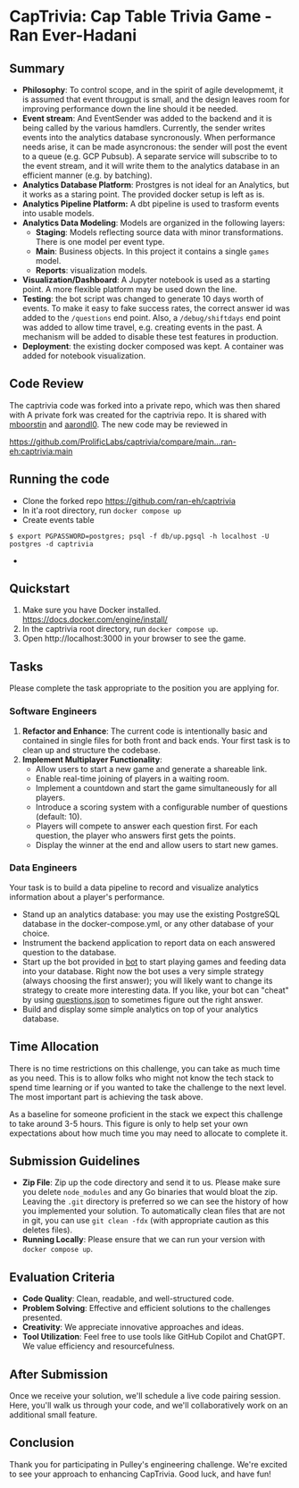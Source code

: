 # CapTrivia: Cap Table Trivia Game - Ran Ever-Hadani

## Summary
- **Philosophy**: To control scope, and in the spirit of agile developmemt, it is assumed that event througput is small, and the design leaves room for improving performance down the line should it be needed.
- **Event stream**: And EventSender was added to the backend and it is being called by the various hamdlers.  Currently, the sender  writes events into the analytics database syncronously.  When performance needs arise, it can be made asyncronous: the sender will post the event to a queue (e.g. GCP Pubsub).  A separate service will subscribe to to the event stream, and it will write them to the analytics database in an efficient manner (e.g. by batching).
- **Analytics Database Platform**: Prostgres is not ideal for an Analytics, but it works as a staring point.  The provided docker setup is left as is.  
- **Analytics Pipeline Platform:** A dbt pipeline is used to trasform events into usable models.
- **Analytics Data Modeling**: Models are organized in the following layers:
  - **Staging**: Models reflecting source data with minor transformations.  There is one model per event type.  
  - **Main**: Business objects.  In this project it contains a single `games` model.
  - **Reports**: visualization models.
- **Visualization/Dashboard**: A Jupyter notebook is used as a starting point.  A more flexible platform may be used down the line.
- **Testing**: the bot script was changed to generate 10 days worth of events.  To make it easy to fake success rates, the correct answer id was added to the `/questions` end point.  Also, a `/debug/shiftdays` end point was added to allow time travel, e.g. creating events in the past.  A mechanism will be added to disable these test features in production.
- **Deployment**: the existing docker composed was kept.  A container was added for notebook visualization.

## Code Review
The captrivia code was forked into a private repo, which was then shared with A private fork was created for the captrivia repo.  It is shared with [mboorstin](https://github.com/mboorstin) and [aarondl0](https://github.com/aarondl0).  The new code may be reviewed in 

https://github.com/ProlificLabs/captrivia/compare/main...ran-eh:captrivia:main

## Running the code
- Clone the forked repo https://github.com/ran-eh/captrivia
- In it'a root directory, run `docker compose up`
- Create events table
```
$ export PGPASSWORD=postgres; psql -f db/up.pgsql -h localhost -U postgres -d captrivia
```
- 
## Quickstart

1. Make sure you have Docker installed. https://docs.docker.com/engine/install/
2. In the captrivia root directory, run `docker compose up`.
3. Open http://localhost:3000 in your browser to see the game.

## Tasks
Please complete the task appropriate to the position you are applying for.

### Software Engineers
1. **Refactor and Enhance**: The current code is intentionally basic and contained in single files for both front and back ends. Your first task is to clean up and structure the codebase.
2. **Implement Multiplayer Functionality**: 
    - Allow users to start a new game and generate a shareable link.
    - Enable real-time joining of players in a waiting room.
    - Implement a countdown and start the game simultaneously for all players.
    - Introduce a scoring system with a configurable number of questions (default: 10).
    - Players will compete to answer each question first. For each question, the player who answers first gets the points.
    - Display the winner at the end and allow users to start new games.

### Data Engineers
Your task is to build a data pipeline to record and visualize analytics information about a player's performance.
  - Stand up an analytics database: you may use the existing PostgreSQL database in the docker-compose.yml, or any other database of your choice.
  - Instrument the backend application to report data on each answered question to the database.
  - Start up the bot provided in [bot](bot) to start playing games and feeding data into your database.  Right now the bot uses a very simple strategy (always choosing the first answer); you will likely want to change its strategy to create more interesting data.  If you like, your bot can "cheat" by using [questions.json](backend/questions.json) to sometimes figure out the right answer.
  - Build and display some simple analytics on top of your analytics database.


## Time Allocation
There is no time restrictions on this challenge, you can take as much time as you need. This is to allow folks who might not know the tech stack to spend time learning or if you wanted to take the challenge to the next level. The most important part is achieving the task above.

As a baseline for someone proficient in the stack we expect this challenge to take around 3-5 hours. This figure is only to help set your own expectations about how much time you may need to allocate to complete it.

## Submission Guidelines
- **Zip File**: Zip up the code directory and send it to us. Please make sure you delete `node_modules` and any Go binaries that would bloat the zip. Leaving the `.git` directory is preferred so we can see the history of how you implemented your solution. To automatically clean files that are not in git, you can use `git clean -fdx` (with appropriate caution as this deletes files).
- **Running Locally**: Please ensure that we can run your version with `docker compose up`.

## Evaluation Criteria
- **Code Quality**: Clean, readable, and well-structured code.
- **Problem Solving**: Effective and efficient solutions to the challenges presented.
- **Creativity**: We appreciate innovative approaches and ideas.
- **Tool Utilization**: Feel free to use tools like GitHub Copilot and ChatGPT. We value efficiency and resourcefulness.

## After Submission
Once we receive your solution, we'll schedule a live code pairing session. Here, you'll walk us through your code, and we'll collaboratively work on an additional small feature.

## Conclusion
Thank you for participating in Pulley's engineering challenge. We're excited to see your approach to enhancing CapTrivia. Good luck, and have fun!
